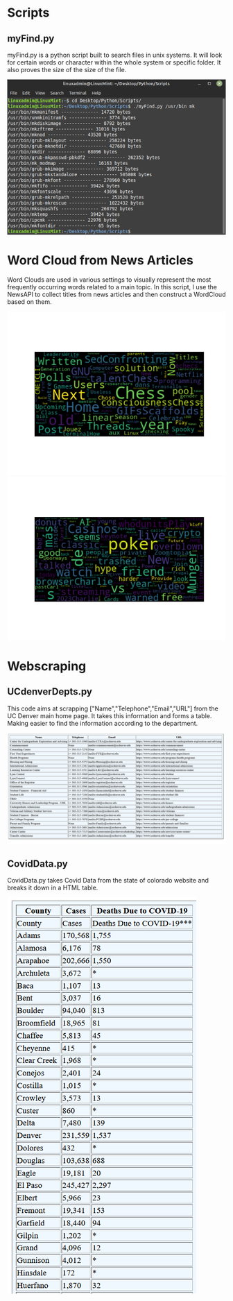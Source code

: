 # Scripts
## myFind.py
myFind.py is a python script built to search files in unix systems. It will look for certain words or character within the whole system or specific folder. It also proves the size of the size of the file.

![image](screenshots/myfind.py.png "myFind.py")

# Word Cloud from News Articles
Word Clouds are used in various settings to visually represent the most frequently occurring words related to a main topic. In this script, I use the NewsAPI to collect titles from news articles and then construct a WordCloud based on them.

![image](screenshots/WordCloudChess.png "myFind.py")
![image](screenshots/WordCloudPoker.png "myFind.py")

# Webscraping

## UCdenverDepts.py
This code aims at scrapping ["Name","Telephone","Email","URL"] from the UC Denver main home page. It takes this information and forms a table. Making easier to find the information according to the department. 

![image](screenshots/deptTable.png "Departments")

## CovidData.py
CovidData.py takes Covid Data from the state of colorado website and breaks it down in a HTML table.

![image](screenshots/countyData.png "CovidData")
